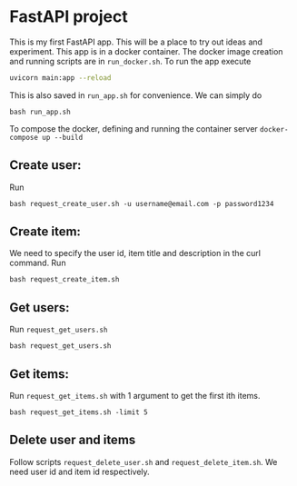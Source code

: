 # FastAPI project

This is my first FastAPI app. This will be a place to try out ideas and experiment. This app is in a docker container. The docker image creation and running scripts are in `run_docker.sh`.
To run the app execute 
```bash
uvicorn main:app --reload
```
This is also saved in `run_app.sh` for convenience. We can simply do 
```
bash run_app.sh
```

To compose the docker, defining and running the container server
`docker-compose up --build `

## Create user:
Run
```
bash request_create_user.sh -u username@email.com -p password1234
```
## Create item:
We need to specify the user id, item title and description in the curl command. Run
```
bash request_create_item.sh 
```

## Get users:
Run `request_get_users.sh` 
```
bash request_get_users.sh 
```

## Get items:
Run `request_get_items.sh` with 1 argument to get the first ith items.
```
bash request_get_items.sh -limit 5
```

## Delete user and items
Follow scripts `request_delete_user.sh` and `request_delete_item.sh`. We need user id and item id respectively.
